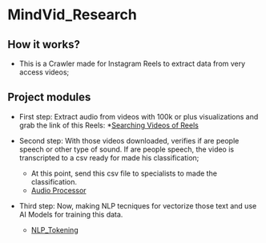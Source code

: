 # MindVid_Research

## How it works?

* This is a Crawler made for Instagram Reels to extract data from very access videos;

## Project modules

* First step: Extract audio from videos with 100k or plus visualizations and grab the link of this Reels:
    *[Searching Videos of Reels]()

* Second step: With those videos downloaded, verifies if are people speech or other type of sound. If are people speech, the video is transcripted to a csv ready for made his classification;
    * At this point, send this csv file to specialists to made the classification.
    * [Audio Processor]()
* Third step: Now, making NLP tecniques for vectorize those text and use AI Models for training this data.
    * [NLP_Tokening]()
